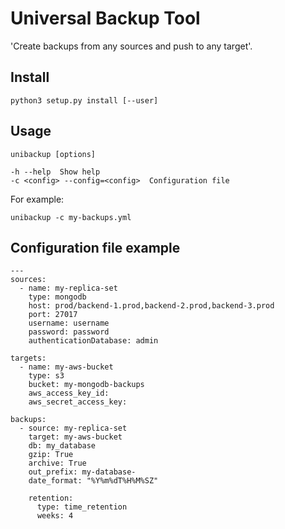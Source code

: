 # Universal Backup Tool

'Create backups from any sources and push to any target'.

## Install

~~~
python3 setup.py install [--user]
~~~

## Usage

~~~
unibackup [options]

-h --help  Show help
-c <config> --config=<config>  Configuration file
~~~

For example:
~~~
unibackup -c my-backups.yml
~~~

## Configuration file example

~~~
---
sources:
  - name: my-replica-set
    type: mongodb
    host: prod/backend-1.prod,backend-2.prod,backend-3.prod
    port: 27017
    username: username
    password: password
    authenticationDatabase: admin

targets:
  - name: my-aws-bucket
    type: s3
    bucket: my-mongodb-backups
    aws_access_key_id:
    aws_secret_access_key: 

backups:
  - source: my-replica-set
    target: my-aws-bucket
    db: my_database
    gzip: True
    archive: True
    out_prefix: my-database-
    date_format: "%Y%m%dT%H%M%SZ"

    retention:
      type: time_retention
      weeks: 4
~~~
